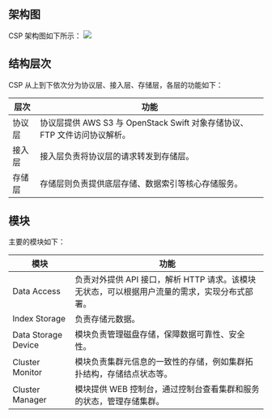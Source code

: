 ## 架构图

CSP 架构图如下所示：
![](//mc.qcloudimg.com/static/img/05259030473b466ed6cfc491047d70da/image.png)
## 结构层次
CSP 从上到下依次分为协议层、接入层、存储层，各层的功能如下：

| 层次 | 功能 |
|---------|---------|
| 协议层 | 协议层提供 AWS S3 与 OpenStack Swift 对象存储协议、FTP 文件访问协议解析。 |
| 接入层 | 接入层负责将协议层的请求转发到存储层。 |
| 存储层 | 存储层则负责提供底层存储、数据索引等核心存储服务。 |
 
##  模块
 主要的模块如下：

| 模块 | 功能 |
|---------|---------|
| Data Access | 负责对外提供 API 接口，解析 HTTP 请求。该模块无状态，可以根据用户流量的需求，实现分布式部署。 |
| Index Storage | 负责存储元数据。 |
| Data Storage Device | 模块负责管理磁盘存储，保障数据可靠性、安全性。 |
| Cluster Monitor | 模块负责集群元信息的一致性的存储，例如集群拓扑结构，存储结点状态等。 |
| Cluster Manager | 模块提供 WEB 控制台，通过控制台查看集群和服务的状态，管理存储集群。|
  




